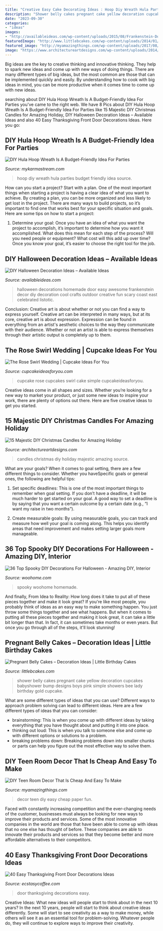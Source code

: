 ```yaml
---
title: "Creative Easy Cake Decorating Ideas : Hoop Diy Wreath Hula Parties Budget Friendly Idea Source"
description: "Shower belly cakes pregnant cake yellow decoration cupcakes babyshower bump designs boys pink simple showers bee lady birthday gold cupcake"
date: "2023-09-30"
categories:
- "ideas"
images:
- "http://availableideas.com/wp-content/uploads/2015/08/Frankenstein-Door.jpg"
featuredImage: "http://www.littlebcakes.com/wp-content/uploads/2014/01/Pregnant-Belly-Cakes-Pictures.jpg"
featured_image: "http://myamazingthings.com/wp-content/uploads/2017/08/teen-room-decor-2.jpg"
image: "https://www.architectureartdesigns.com/wp-content/uploads/2014/11/1153-630x935.jpg"
---
```



Big ideas are the key to creative thinking and innovative thinking. They help to spark new ideas and come up with new ways of doing things. There are many different types of big ideas, but the most common are those that can be implemented quickly and easily. By understanding how to cook with big ideas in mind, you can be more productive when it comes time to come up with new ideas.

	

		
searching about DIY Hula Hoop Wreath Is A Budget-Friendly Idea For Parties you've came to the right web. We have 8 Pics about DIY Hula Hoop Wreath Is A Budget-Friendly Idea For Parties like 15 Majestic DIY Christmas Candles for Amazing Holiday, DIY Halloween Decoration Ideas – Available Ideas and also 40 Easy Thanksgiving Front Door Decorations Ideas. Here you go:
		
    
## DIY Hula Hoop Wreath Is A Budget-Friendly Idea For Parties

<img loading=lazy src="https://mykarmastream.com/wp-content/uploads/2018/01/diy-hoola-hoop-wreath-.jpg" onerror="this.onerror=null;this.src='https://tse1.mm.bing.net/th?id=OIP.ccXLLWj7Nu_vjocJ8iaGvwHaLH&amp;pid=15.1';" alt="DIY Hula Hoop Wreath Is A Budget-Friendly Idea For Parties">

_Source: mykarmastream.com_

>hoop diy wreath hula parties budget friendly idea source. 

	

How can you start a project?
Start with a plan. One of the most important things when starting a project is having a clear idea of what you want to achieve. By creating a plan, you can be more organized and less likely to get lost in the project. There are many ways to build projects, so it’s important to find one that works best for your specific situation and goals. Here are some tips on how to start a project: 
1. Determine your goal: Once you have an idea of what you want the project to accomplish, it’s important to determine how you want it accomplished. What does this mean for each step of the process? Will you need people or equipment? What cost will this add up over time? Once you know your goal, it’s easier to choose the right tool for the job.


    
## DIY Halloween Decoration Ideas – Available Ideas

<img loading=lazy src="http://availableideas.com/wp-content/uploads/2015/08/Frankenstein-Door.jpg" onerror="this.onerror=null;this.src='https://tse2.mm.bing.net/th?id=OIP.tb_V5FaxQGKl-AL-22O9DAHaKo&amp;pid=15.1';" alt="DIY Halloween Decoration Ideas – Available Ideas">

_Source: availableideas.com_

>halloween decorations homemade door easy awesome frankenstein decor diy decoration cool crafts outdoor creative fun scary coast east celebrated listotic. 

	

Conclusion: Creative art is about whether or not you can find a way to express yourself.
Creative art can be interpreted in many ways, but at its core, creative art is about expression. Expression can be found in everything from an artist's aesthetic choices to the way they communicate with their audience. Whether or not an artist is able to express themselves through their artistic output is completely up to them.

    
## The Rose Swirl Wedding | Cupcake Ideas For You

<img loading=lazy src="http://cupcakeideasforyou.com/wp-content/uploads/IMG_9701.jpg" onerror="this.onerror=null;this.src='https://tse4.mm.bing.net/th?id=OIP._cV9Q0yva1OFPCLyeXyIHQHaLH&amp;pid=15.1';" alt="The Rose Swirl Wedding | Cupcake Ideas For You">

_Source: cupcakeideasforyou.com_

>cupcake rose cupcakes swirl cake simple cupcakeideasforyou. 

	

Creative ideas come in all shapes and sizes. Whether you’re looking for a new way to market your product, or just some new ideas to inspire your work, there are plenty of options out there. Here are five creative ideas to get you started.

    
## 15 Majestic DIY Christmas Candles For Amazing Holiday

<img loading=lazy src="https://www.architectureartdesigns.com/wp-content/uploads/2014/11/1153-630x935.jpg" onerror="this.onerror=null;this.src='https://tse4.mm.bing.net/th?id=OIP.0Lrs4AIjLzWK8A20-21yqAHaK_&amp;pid=15.1';" alt="15 Majestic DIY Christmas Candles for Amazing Holiday">

_Source: architectureartdesigns.com_

>candles christmas diy holiday majestic amazing source. 

	

What are your goals?
When it comes to goal setting, there are a few different things to consider. Whether you haveSpecific goals or general ones, the following are helpful tips:
1. Set specific deadlines: This is one of the most important things to remember when goal setting. If you don’t have a deadline, it will be much harder to get started on your goal. A good way to set a deadline is by saying that you want a certain outcome by a certain date (e.g., “I want my raise in two months”).

2. Create measurable goals: By using measurable goals, you can track and measure how well your goal is coming along. This helps you identify areas that need improvement and makes setting larger goals more manageable.

    
## 36 Top Spooky DIY Decorations For Halloween - Amazing DIY, Interior

<img loading=lazy src="http://www.woohome.com/wp-content/uploads/2013/09/Spooky-DIY-Decorations-For-Halloween-37-591x1024.jpg" onerror="this.onerror=null;this.src='https://tse4.mm.bing.net/th?id=OIP.j_l88QzZt50AYEVNib7jOAHaM1&amp;pid=15.1';" alt="36 Top Spooky DIY Decorations For Halloween - Amazing DIY, Interior">

_Source: woohome.com_

>spooky woohome homemade. 

	

And finally, From Idea to Reality: How long does it take to put all of these pieces together and make it look great?
If you're like most people, you probably think of ideas as an easy way to make something happen. You just throw some things together and see what happens. But when it comes to putting all these pieces together and making it look great, it can take a little bit longer than that. In fact, it can sometimes take months or even years. But once you go through all of the steps, it'll look stunning!

    
## Pregnant Belly Cakes – Decoration Ideas | Little Birthday Cakes

<img loading=lazy src="http://www.littlebcakes.com/wp-content/uploads/2014/01/Pregnant-Belly-Cakes-Pictures.jpg" onerror="this.onerror=null;this.src='https://tse3.mm.bing.net/th?id=OIP.VPN1kEt4y-KvJsQhC56ErgHaJ4&amp;pid=15.1';" alt="Pregnant Belly Cakes – Decoration Ideas | Little Birthday Cakes">

_Source: littlebcakes.com_

>shower belly cakes pregnant cake yellow decoration cupcakes babyshower bump designs boys pink simple showers bee lady birthday gold cupcake. 

	

What are some different types of ideas that you can use?
Different ways to approach problem solving can lead to different ideas. Here are a few different types of ideas that you can consider: 
- brainstorming: This is when you come up with different ideas by taking everything that you have thought about and putting it into one place. 
- thinking out loud: This is when you talk to someone else and come up with different options or solutions to a problem. 
- breaking problems down: Breaking problems down into smaller chunks or parts can help you figure out the most effective way to solve them.

    
## DIY Teen Room Decor That Is Cheap And Easy To Make

<img loading=lazy src="http://myamazingthings.com/wp-content/uploads/2017/08/teen-room-decor-2.jpg" onerror="this.onerror=null;this.src='https://tse2.mm.bing.net/th?id=OIP.xMoLQ4N49Rz31OvP63trkAHaLH&amp;pid=15.1';" alt="DIY Teen Room Decor That Is Cheap And Easy To Make">

_Source: myamazingthings.com_

>decor teen diy easy cheap paper fun. 

	

Faced with constantly increasing competition and the ever-changing needs of the customer, businesses must always be looking for new ways to improve their products and services. Some of the most innovative companies in the world are those that have been able to come up with ideas that no one else has thought of before. These companies are able to innovate their products and services so that they become better and more affordable alternatives to their competitors.

    
## 40 Easy Thanksgiving Front Door Decorations Ideas

<img loading=lazy src="https://i1.wp.com/www.ecstasycoffee.com/wp-content/uploads/2016/10/Thanksgiving-Front-Door-Decorations-13.jpg?resize=510%2C680" onerror="this.onerror=null;this.src='https://tse3.mm.bing.net/th?id=OIP.ftgLEwJowab5hv_kvsBSpwHaJ4&amp;pid=15.1';" alt="40 Easy Thanksgiving Front Door Decorations Ideas">

_Source: ecstasycoffee.com_

>door thanksgiving decorations easy. 

	

Creative Ideas: What new ideas will people start to think about in the next 10 years?
In the next 10 years, people will start to think about creative ideas differently. Some will start to see creativity as a way to make money, while others will see it as an essential tool for problem-solving. Whatever people do, they will continue to explore ways to improve their creativity.

